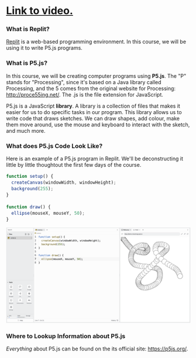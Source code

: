 # [Link to video.](https://www.youtube.com/watch?v=Z40Xzq1QYd4&list=PLVD25niNi0BnKbPM0lUEfNYcWixQZ98cY)

### What is Replit?

[Replit](http://replit.com) is a web-based programming environment. In this course, we will be using it to write P5.js programs. 

### What is P5.js?

In this course, we will be creating computer programs using **P5.js**. The "P" stands for "Processing", since it's based on a Java library called Processing, and the 5 comes from the original website for Processing: http://proce55ing.net/. The .js is the file extension for JavaScript.

P5.js is a JavaScript **library**. A library is a collection of files that makes it easier for us to do specific tasks in our program. This library allows us to write code that draws sketches. We can draw shapes, add colour, make them move around, use the mouse and keyboard to interact with the sketch, and much more.

### What does P5.js Code Look Like?

Here is an example of a P5.js program in Replit. We'll be deconstructing it little by little thoughtout the first few days of the course.

```javascript
function setup() {
  createCanvas(windowWidth, windowHeight);
  background(255);
}

function draw() {
  ellipse(mouseX, mouseY, 50);
}
```
![](../../Images/Basic_Example_3.png)

### Where to Lookup Information about P5.js

*Everything* about P5.js can be found on the its official site: https://p5js.org/.
